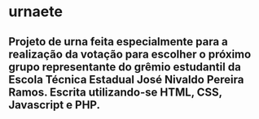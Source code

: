 # urnaete
<h2> Projeto de urna feita especialmente para a realização da votação para escolher o próximo grupo representante do grêmio estudantil da Escola Técnica Estadual José Nivaldo Pereira Ramos. Escrita utilizando-se HTML, CSS, Javascript e PHP. </h2>
